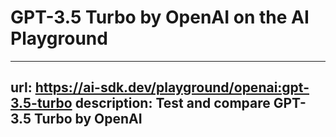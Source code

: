 # GPT-3.5 Turbo by OpenAI on the AI Playground


---
url: https://ai-sdk.dev/playground/openai:gpt-3.5-turbo
description: Test and compare GPT-3.5 Turbo by OpenAI
---
